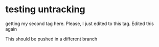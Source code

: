 # testing untracking
getting my second tag here.
Please, I just edited to this tag.
Edited this again

This should be pushed in a different branch